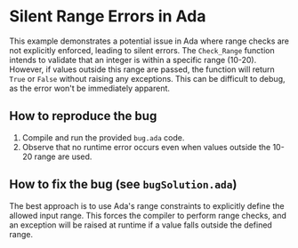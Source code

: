 # Silent Range Errors in Ada

This example demonstrates a potential issue in Ada where range checks are not explicitly enforced, leading to silent errors. The `Check_Range` function intends to validate that an integer is within a specific range (10-20). However, if values outside this range are passed, the function will return `True` or `False` without raising any exceptions.  This can be difficult to debug, as the error won't be immediately apparent.

## How to reproduce the bug
1. Compile and run the provided `bug.ada` code.
2. Observe that no runtime error occurs even when values outside the 10-20 range are used.

## How to fix the bug (see `bugSolution.ada`)
The best approach is to use Ada's range constraints to explicitly define the allowed input range.  This forces the compiler to perform range checks, and an exception will be raised at runtime if a value falls outside the defined range. 
